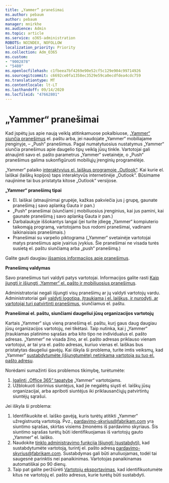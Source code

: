 ```yaml
---
title: „Yammer“ pranešimai
ms.author: pebaum
author: pebaum
manager: mnirkhe
ms.audience: Admin
ms.topic: article
ms.service: o365-administration
ROBOTS: NOINDEX, NOFOLLOW
localization_priority: Priority
ms.collection: Adm_O365
ms.custom:
- "9002878"
- "5480"
ms.openlocfilehash: c1fbeea7bf4269e90e52cf5c129e904c99714926
ms.sourcegitcommit: c6692ce0fa1358ec3529e59ca0ecdfdea4cdc759
ms.translationtype: MT
ms.contentlocale: lt-LT
ms.lasthandoff: 09/14/2020
ms.locfileid: "47662801"
---
```

# <a name="notifications-in-yammer"></a>„Yammer“ pranešimai

Kad įspėtų jus apie naują veiklą atitinkamuose pokalbiuose, [„Yammer“ siunčia pranešimus](https://support.microsoft.com/en-gb/office/enable-or-disable-yammer-email-and-phone-notifications-93e530e0-189f-4768-8f28-7683d48cc996) el. paštu arba, jei naudojate „Yammer“ mobiliajame įrenginyje, – „Push“ pranešimus. Pagal numatytuosius nustatymus „Yammer“ siunčia pranešimus apie daugelio tipų veiklą jūsų tinkle. Vartotojai gali atnaujinti savo el. pašto parametrus „Yammer“ svetainėje, o „Push“ pranešimus galima sukonfigūruoti mobiliųjų įrenginių programėlėje. 

„Yammer“ palaiko [interaktyvius el. laiškus programoje „Outlook“](https://techcommunity.microsoft.com/t5/outlook-blog/interactive-yammer-emails-in-outlook-on-the-web-are-here/ba-p/1209420). Kai kurie el. laiškai (laiškų kopijos) taps interaktyvūs internetinėje „Outlook“. Būsimame naujinime tai bus pristatyta kitose „Outlook“ versijose.

**„Yammer“ pranešimų tipai**

- El. laiškai (atnaujinimai grupėje, kažkas pakviečia jus į grupę, gaunate pranešimą į savo aplanką Gauta ir pan.)
- „Push“ pranešimai (siunčiami į mobiliuosius įrenginius, kai jus pamini, kai gaunate pranešimą į savo aplanką Gauta ir pan.)
- Darbalaukyje iššokantys langai (jei turite įdiegę „Yammer“ kompiuterio taikomąją programą, vartotojams bus rodomi pranešimai, vadinami laikinaisiais pranešimais.)
- Pranešimai su varpelio piktograma („Yammer“ svetainėje vartotojai matys pranešimus apie įvairius įvykius. Šie pranešimai ne visada turės susietą el. paštu siunčiamą arba „push“ pranešimą.)

Galite gauti daugiau [išsamios informacijos apie pranešimus](https://support.microsoft.com/en-gb/office/enable-or-disable-yammer-email-and-phone-notifications-93e530e0-189f-4768-8f28-7683d48cc996).

**Pranešimų valdymas**

Savo pranešimus turi valdyti patys vartotojai. Informacijos galite rasti [Kaip įjungti ir išjungti „Yammer“ el. pašto ir mobiliuosius pranešimus](https://support.microsoft.com/en-gb/office/enable-or-disable-yammer-email-and-phone-notifications-93e530e0-189f-4768-8f28-7683d48cc996). 

Administratoriai negali išjungti visų pranešimų ar jų valdyti vartotojų vardu. Administratoriai gali [valdyti logotipą, įtraukiamą į el. laiškus, ir nurodyti, ar vartotojai turi patvirtinti pranešimus,](https://docs.microsoft.com/yammer/configure-your-yammer-network/configure-email-and-yammer) siunčiamus el. paštu.

**Pranešimai el. paštu, siunčiami daugeliui jūsų organizacijos vartotojų**

Kartais „Yammer“ siųs vieną pranešimą el. paštu, kurį gaus daug daugiau jūsų organizacijos vartotojų, nei tikėtasi. Taip nutinka, kai į „Yammer“ įtraukiamas platinimo sąrašas arba kito tipo ne individualus el. pašto adresas. „Yammer“ ne visada žino, ar el. pašto adresas priklauso vienam vartotojui, ar tai yra el. pašto adresas, kuriuo vienas el. laiškas bus pristatytas daugeliui gavėjų. Kai iškyla ši problema, turite imtis veiksmų, kad „Yammer“ [sustabdytumėte (išjungtumėte) netinkamą vartotoją su tuo el. pašto adresu](https://docs.microsoft.com/yammer/manage-yammer-users/add-block-or-remove-users#remove-users). 

Norėdami sumažinti šios problemos tikimybę, turėtumėte:

1. [Įgalinti „Office 365“ tapatybę](https://docs.microsoft.com/yammer/configure-your-yammer-network/enforce-office-365-identity) „Yammer“ vartotojams.
2. Užblokuoti išorinius siuntėjus, kad jie negalėtų siųsti el. laiškų jūsų organizacijai, arba apriboti siuntėjus iki priklausančiųjų patvirtintų siuntėjų sąrašui.

Jei iškyla ši problema:

1. Identifikuokite el. laiško gavėją, kuris turėtų atitikti „Yammer“ užregistruotą vartotoją. Pvz., pardavimo-skyrius@fabrikam.com yra siuntimo sąrašas, skirtas visiems žmonėms iš pardavimo skyriaus. Šis siuntimo sąrašas turėtų būti identifikuojamas iš vartotojų gauto „Yammer“ el. laiško.
2. Naudokite [tinklo administravimo funkciją Išjungti (sustabdyti)](https://docs.microsoft.com/yammer/manage-yammer-users/add-block-or-remove-users#remove-users), kad sustabdytumėte vartotoją, turintį el. pašto adresą pardavimo-skyrius@fabrikam.com. Sustabdymas gali būti anuliuojamas, todėl tai saugesnė parinktis nei panaikinimas. Vartotojas panaikinamas automatiškai po 90 dienų.
3. Taip pat galite peržiūrėti [Vartotojų eksportavimas](https://docs.microsoft.com/yammer/manage-security-and-compliance/export-yammer-enterprise-data#ExportUsers), kad identifikuotumėte kitus ne vartotojų el. pašto adresus, kurie turėtų būti sustabdyti.
